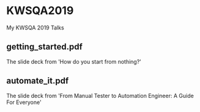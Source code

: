 # KWSQA2019
My KWSQA 2019 Talks

## getting_started.pdf
The slide deck from 'How do you start from nothing?'

## automate_it.pdf
The slide deck from 'From Manual Tester to Automation Engineer: A Guide For Everyone'
